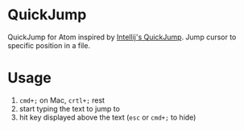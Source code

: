 # QuickJump

QuickJump for Atom inspired by [Intellij's QuickJump](https://plugins.jetbrains.com/plugin/6311?pr=phpStorm).
Jump cursor to specific position in a file.

# Usage

1. `cmd+;` on Mac, `crtl+;` rest
2. start typing the text to jump to
3. hit key displayed above the text (`esc` or `cmd+;` to hide)
